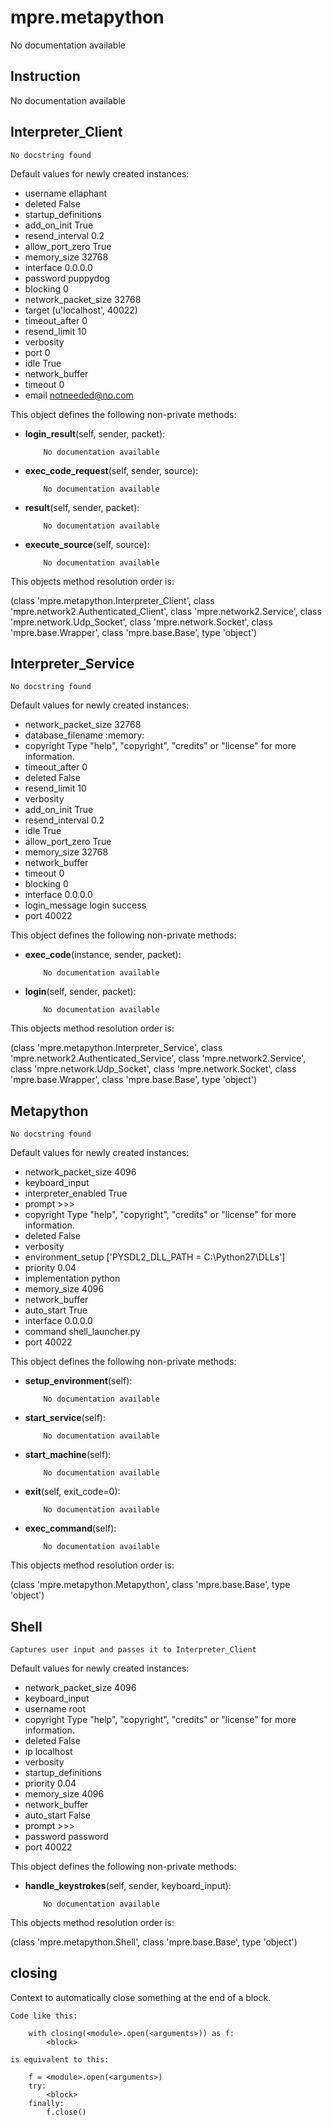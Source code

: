 mpre.metapython
========
No documentation available

Instruction
--------
No documentation available

Interpreter_Client
--------
	No docstring found

Default values for newly created instances:

- username                 ellaphant
- deleted                  False
- startup_definitions      
- add_on_init              True
- resend_interval          0.2
- allow_port_zero          True
- memory_size              32768
- interface                0.0.0.0
- password                 puppydog
- blocking                 0
- network_packet_size      32768
- target                   (u'localhost', 40022)
- timeout_after            0
- resend_limit             10
- verbosity                
- port                     0
- idle                     True
- network_buffer           
- timeout                  0
- email                    notneeded@no.com

This object defines the following non-private methods:


- **login_result**(self, sender, packet):

		  No documentation available



- **exec_code_request**(self, sender, source):

		  No documentation available



- **result**(self, sender, packet):

		  No documentation available



- **execute_source**(self, source):

		  No documentation available


This objects method resolution order is:

(class 'mpre.metapython.Interpreter_Client', class 'mpre.network2.Authenticated_Client', class 'mpre.network2.Service', class 'mpre.network.Udp_Socket', class 'mpre.network.Socket', class 'mpre.base.Wrapper', class 'mpre.base.Base', type 'object')


Interpreter_Service
--------
	No docstring found

Default values for newly created instances:

- network_packet_size      32768
- database_filename        :memory:
- copyright                Type "help", "copyright", "credits" or "license" for more information.
- timeout_after            0
- deleted                  False
- resend_limit             10
- verbosity                
- add_on_init              True
- resend_interval          0.2
- idle                     True
- allow_port_zero          True
- memory_size              32768
- network_buffer           
- timeout                  0
- blocking                 0
- interface                0.0.0.0
- login_message            login success
- port                     40022

This object defines the following non-private methods:


- **exec_code**(instance, sender, packet):

		  No documentation available



- **login**(self, sender, packet):

		  No documentation available


This objects method resolution order is:

(class 'mpre.metapython.Interpreter_Service', class 'mpre.network2.Authenticated_Service', class 'mpre.network2.Service', class 'mpre.network.Udp_Socket', class 'mpre.network.Socket', class 'mpre.base.Wrapper', class 'mpre.base.Base', type 'object')


Metapython
--------
	No docstring found

Default values for newly created instances:

- network_packet_size      4096
- keyboard_input           
- interpreter_enabled      True
- prompt                   >>> 
- copyright                Type "help", "copyright", "credits" or "license" for more information.
- deleted                  False
- verbosity                
- environment_setup        ['PYSDL2_DLL_PATH = C:\\Python27\\DLLs']
- priority                 0.04
- implementation           python
- memory_size              4096
- network_buffer           
- auto_start               True
- interface                0.0.0.0
- command                  shell_launcher.py
- port                     40022

This object defines the following non-private methods:


- **setup_environment**(self):

		  No documentation available



- **start_service**(self):

		  No documentation available



- **start_machine**(self):

		  No documentation available



- **exit**(self, exit_code=0):

		  No documentation available



- **exec_command**(self):

		  No documentation available


This objects method resolution order is:

(class 'mpre.metapython.Metapython', class 'mpre.base.Base', type 'object')


Shell
--------
	Captures user input and passes it to Interpreter_Client

Default values for newly created instances:

- network_packet_size      4096
- keyboard_input           
- username                 root
- copyright                Type "help", "copyright", "credits" or "license" for more information.
- deleted                  False
- ip                       localhost
- verbosity                
- startup_definitions      
- priority                 0.04
- memory_size              4096
- network_buffer           
- auto_start               False
- prompt                   >>> 
- password                 password
- port                     40022

This object defines the following non-private methods:


- **handle_keystrokes**(self, sender, keyboard_input):

		  No documentation available


This objects method resolution order is:

(class 'mpre.metapython.Shell', class 'mpre.base.Base', type 'object')


closing
--------
Context to automatically close something at the end of a block.

    Code like this:

        with closing(<module>.open(<arguments>)) as f:
            <block>

    is equivalent to this:

        f = <module>.open(<arguments>)
        try:
            <block>
        finally:
            f.close()

    